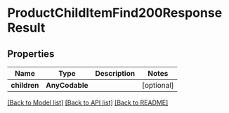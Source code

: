 # ProductChildItemFind200ResponseResult

## Properties
Name | Type | Description | Notes
------------ | ------------- | ------------- | -------------
**children** | **AnyCodable** |  | [optional] 

[[Back to Model list]](../README.md#documentation-for-models) [[Back to API list]](../README.md#documentation-for-api-endpoints) [[Back to README]](../README.md)


